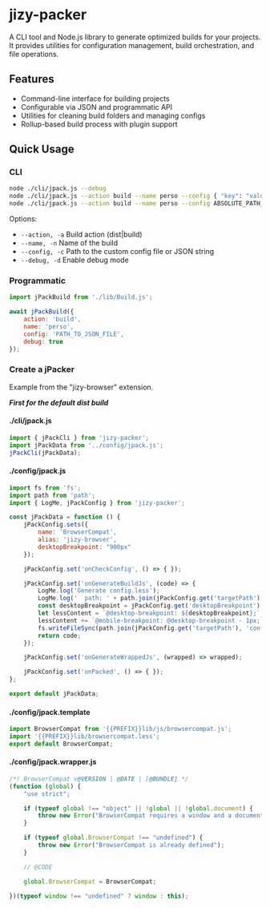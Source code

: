 
# jizy-packer

A CLI tool and Node.js library to generate optimized builds for your projects. It provides utilities for configuration management, build orchestration, and file operations.

## Features

- Command-line interface for building projects
- Configurable via JSON and programmatic API
- Utilities for cleaning build folders and managing configs
- Rollup-based build process with plugin support

## Quick Usage

### CLI

```sh
node ./cli/jpack.js --debug
node ./cli/jpack.js --action build --name perso --config { "key": "value" }
node ./cli/jpack.js --action build --name perso --config ABSOLUTE_PATH_TO_JSON_FILE
```

Options:
- `--action, -a`  Build action (dist|build)
- `--name, -n`    Name of the build
- `--config, -c`  Path to the custom config file or JSON string
- `--debug, -d`   Enable debug mode

### Programmatic

```js
import jPackBuild from './lib/Build.js';

await jPackBuild({
	action: 'build',
	name: 'perso',
	config: 'PATH_TO_JSON_FILE',
	debug: true
});
```

### Create a jPacker

Example from the "jizy-browser" extension.

***First for the default dist build***

#### ./cli/jpack.js
```js
import { jPackCli } from 'jizy-packer';
import jPackData from '../config/jpack.js';
jPackCli(jPackData);
```

#### ./config/jpack.js
```js
import fs from 'fs';
import path from 'path';
import { LogMe, jPackConfig } from 'jizy-packer';

const jPackData = function () {
    jPackConfig.sets({
        name: 'BrowserCompat',
        alias: 'jizy-browser',
        desktopBreakpoint: "900px"
    });

    jPackConfig.set('onCheckConfig', () => { });

    jPackConfig.set('onGenerateBuildJs', (code) => {
        LogMe.log('Generate config.less');
        LogMe.log('  path: ' + path.join(jPackConfig.get('targetPath'), 'config.less'));
        const desktopBreakpoint = jPackConfig.get('desktopBreakpoint') ?? '768px';
        let lessContent = `@desktop-breakpoint: ${desktopBreakpoint};` + "\n";
        lessContent += `@mobile-breakpoint: @desktop-breakpoint - 1px;`;
        fs.writeFileSync(path.join(jPackConfig.get('targetPath'), 'config.less'), lessContent);
        return code;
    });

    jPackConfig.set('onGenerateWrappedJs', (wrapped) => wrapped);

    jPackConfig.set('onPacked', () => { });
};

export default jPackData;
```

#### ./config/jpack.template
```js
import BrowserCompat from '{{PREFIX}}lib/js/browsercompat.js';
import '{{PREFIX}}lib/browsercompat.less';
export default BrowserCompat;
```

#### ./config/jpack.wrapper.js
```js
/*! BrowserCompat v@VERSION | @DATE | [@BUNDLE] */
(function (global) {
    "use strict";

    if (typeof global !== "object" || !global || !global.document) {
        throw new Error("BrowserCompat requires a window and a document");
    }

    if (typeof global.BrowserCompat !== "undefined") {
        throw new Error("BrowserCompat is already defined");
    }

    // @CODE 

    global.BrowserCompat = BrowserCompat;

})(typeof window !== "undefined" ? window : this);
```

